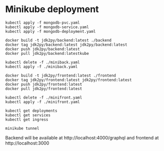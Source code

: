 # Minikube deployment

```
kubectl apply -f mongodb-pvc.yaml
kubectl apply -f mongodb-service.yaml
kubectl apply -f mongodb-deployment.yaml

docker build -t jdk2py/backend:latest ./backend
docker tag jdk2py/backend:latest jdk2py/backend:latest
docker push jdk2py/backend:latest
docker pull jdk2py/backend:latestkube

kubectl delete -f ./miniback.yaml
kubectl apply -f ./miniback.yaml

docker build -t jdk2py/frontend:latest ./frontend
docker tag jdk2py/frontend:latest jdk2py/frontend:latest
docker push jdk2py/frontend:latest
docker pull jdk2py/frontend:latest

kubectl delete -f ./minifront.yaml
kubectl apply -f ./minifront.yaml

kubectl get deployments
kubectl get services
kubectl get ingress

minikube tunnel
```

Backend will be available at http://localhost:4000/graphql and frontend at http://localhost:3000
